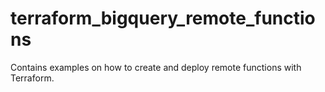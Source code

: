 # terraform_bigquery_remote_functions
Contains examples on how to create and deploy remote functions with Terraform.
